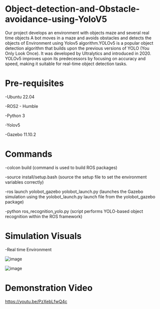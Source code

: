 # Object-detection-and-Obstacle-avoidance-using-YoloV5

Our project develops an environment with objects maze and several real time objects A bot moves in a maze and avoids obstacles and detects the objects of Environment using Yolov5 algorithm.YOLOv5 is a popular object detection algorithm that builds upon the previous versions of YOLO (You Only Look Once). It was developed by Ultralytics and introduced in 2020. YOLOv5 improves upon its predecessors by focusing on accuracy and speed, making it suitable for real-time object detection tasks.

# Pre-requisites
-Ubuntu 22.04

-ROS2 - Humble

-Python 3

-Yolov5

-Gazebo 11.10.2

# Commands
-colcon build (command is used to build ROS packages)

-source install/setup.bash (source the setup file to set the environment variables correctly)

-ros launch yolobot_gazebo yolobot_launch.py (launches the Gazebo simulation using the yolobot_launch.py launch file from the yolobot_gazebo package)

-python ros_recognition_yolo.py (script performs YOLO-based object recognition within the ROS framework)


# Simulation Visuals
-Real time Environment

![image](https://github.com/siddharth-39/Object-detection-and-Obstacle-avoidance-using-Yolo-V5/assets/135171824/6219c696-7363-40bf-ae33-4a1749935dea)

![image](https://github.com/siddharth-39/Object-detection-and-Obstacle-avoidance-using-Yolo-V5/assets/135171824/250246b9-5469-43fb-898a-a63e86743866)

# Demonstration Video
https://youtu.be/PzXebLfwQ4c

